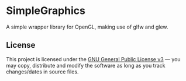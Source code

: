 # SimpleGraphics
A simple wrapper library for OpenGL, making use of glfw and glew.

## License
This project is licensed under the [GNU General Public License v3](https://tldrlegal.com/license/gnu-general-public-license-v3-(gpl-3)) &#8212; you may copy, distribute and modify the software as long as you track changes/dates in source files.
